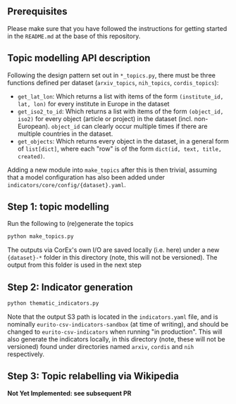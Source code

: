 Prerequisites
-------------

Please make sure that you have followed the instructions for getting started in the `README.md` at the base of this repository.

Topic modelling API description
--------------------------------

Following the design pattern set out in `*_topics.py`, there must be three functions defined per dataset (`arxiv_topics`, `nih_topics`, `cordis_topics`):

- `get_lat_lon`: Which returns a list with items of the form `(institute_id, lat, lon)` for every institute in Europe in the dataset
- `get_iso2_to_id`: Which returns a list with items of the form `(object_id, iso2)` for every object (article or project) in the dataset (incl. non-European). `object_id` can clearly occur multiple times if there are multiple countries in the dataset.
- `get_objects`: Which returns every object in the dataset, in a general form of `list[dict]`, where each "row" is of the form `dict(id, text, title, created)`.

Adding a new module into `make_topics` after this is then trivial, assuming that a model configuration has also been added under `indicators/core/config/{dataset}.yaml`.

Step 1: topic modelling
-----------------------

Run the following to (re)generate the topics

```bash
python make_topics.py
```

The outputs via CorEx's own I/O are saved locally (i.e. here) under a new `{dataset}-*` folder in this directory (note, this will not be versioned). The output from this folder is used in the next step

Step 2: Indicator generation
----------------------------


```bash
python thematic_indicators.py
```

Note that the output S3 path is located in the `indicators.yaml` file, and is nominally `eurito-csv-indicators-sandbox` (at time of writing), and should be changed to `eurito-csv-indicators` when running "in production". This will also generate the indicators locally, in this directory (note, these will not be versioned) found under directories named `arxiv`, `cordis` and `nih` respectively.

Step 3: Topic relabelling via Wikipedia
----------------------------------------

**Not Yet Implemented: see subsequent PR**
